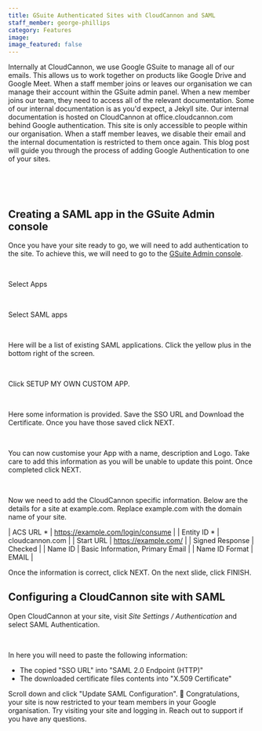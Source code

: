 ```yaml
---
title: GSuite Authenticated Sites with CloudCannon and SAML
staff_member: george-phillips
category: Features
image:
image_featured: false
---
```


Internally at CloudCannon, we use Google GSuite to manage all of our emails. This allows us to work together on products like Google Drive and Google Meet. When a staff member joins or leaves our organisation we can manage their account within the GSuite admin panel. When a new member joins our team, they need to access all of the relevant documentation. Some of our internal documentation is as you'd expect, a Jekyll site. Our internal documentation is hosted on CloudCannon at office.cloudcannon.com behind Google authentication. This site is only accessible to people within our organisation. When a staff member leaves, we disable their email and the internal documentation is restricted to them once again. This blog post will guide you through the process of adding Google Authentication to one of your sites.

&nbsp;

&nbsp;

## Creating a SAML app in the GSuite Admin console

Once you have your site ready to go, we will need to add authentication to the site. To achieve this, we will need to go to the [GSuite Admin console](https://admin.google.com/ac/home).

&nbsp;

Select Apps

&nbsp;

Select SAML apps

&nbsp;

Here will be a list of existing SAML applications. Click the yellow plus in the bottom right of the screen.

&nbsp;

Click SETUP MY OWN CUSTOM APP.

&nbsp;

Here some information is provided. Save the SSO URL and Download the Certificate. Once you have those saved click NEXT.

&nbsp;

You can now customise your App with a name, description and Logo. Take care to add this information as you will be unable to update this point. Once completed click NEXT.

&nbsp;

Now we need to add the CloudCannon specific information. Below are the details for a site at example.com. Replace example.com with the domain name of your site.

| ACS URL \* | https://example.com/login/consume |
| Entity ID \* | cloudcannon.com |
| Start URL | https://example.com/ |
| Signed Response | Checked |
| Name ID | Basic Information, Primary Email |
| Name ID Format | EMAIL |

Once the information is correct, click NEXT. On the next slide, click FINISH.

## Configuring a CloudCannon site with SAML

Open CloudCannon at your site, visit *Site Settings / Authentication* and select SAML Authentication.

&nbsp;

In here you will need to paste the following information:

* The copied "SSO URL" into "SAML 2.0 Endpoint (HTTP)"
* The downloaded certificate files contents into "X.509 Certificate"

Scroll down and click "Update SAML Configuration". 🎉 Congratulations, your site is now restricted to your team members in your Google organisation. Try visiting your site and logging in. Reach out to support if you have any questions.